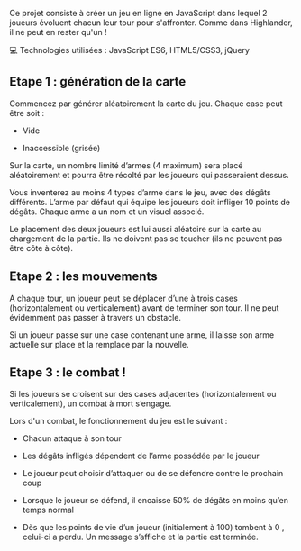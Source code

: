 Ce projet consiste à créer un jeu en ligne en JavaScript dans lequel 2 joueurs évoluent chacun leur tour pour s'affronter. Comme dans Highlander, il ne peut en rester qu'un !

:computer: Technologies utilisées : JavaScript ES6, HTML5/CSS3, jQuery

## Etape 1 : génération de la carte

Commencez par générer aléatoirement la carte du jeu. Chaque case peut être soit :

* Vide

* Inaccessible (grisée)

Sur la carte, un nombre limité d’armes (4 maximum) sera placé aléatoirement et pourra être récolté par les joueurs qui passeraient dessus.

Vous inventerez au moins 4 types d’arme dans le jeu, avec des dégâts différents. L’arme par défaut qui équipe les joueurs doit infliger 10 points de dégâts. Chaque arme a un nom et un visuel associé.

Le placement des deux joueurs est lui aussi aléatoire sur la carte au chargement de la partie. Ils ne doivent pas se toucher (ils ne peuvent pas être côte à côte).


 ## Etape 2 : les mouvements

A chaque tour, un joueur peut se déplacer d’une à trois cases (horizontalement ou verticalement) avant de terminer son tour. Il ne peut évidemment pas passer à travers un obstacle.

Si un joueur passe sur une case contenant une arme, il laisse son arme actuelle sur place et la remplace par la nouvelle.



## Etape 3 : le combat !

Si les joueurs se croisent sur des cases adjacentes (horizontalement ou verticalement), un combat à mort s’engage.

Lors d'un combat, le fonctionnement du jeu est le suivant :

* Chacun attaque à son tour

* Les dégâts infligés dépendent de l’arme possédée par le joueur

* Le joueur peut choisir d’attaquer ou de se défendre contre le prochain coup

* Lorsque le joueur se défend, il encaisse 50% de dégâts en moins qu’en temps normal

* Dès que les points de vie d’un joueur (initialement à 100) tombent à 0 , celui-ci a perdu. Un message s’affiche et la partie est terminée.
    
    
